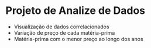 # Projeto de Analize de Dados
* Visualização de dados correlacionados
* Variação de preço de cada matéria-prima
* Matéria-prima com o menor preço ao longo dos anos

